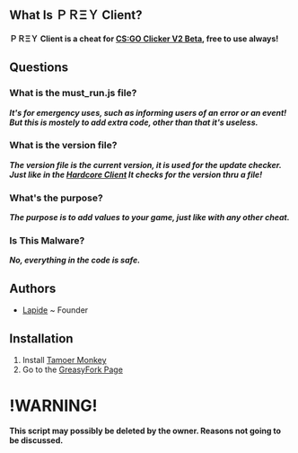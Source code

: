 ## What Is ＰＲΞＹ Client?
**ＰＲΞＹ Client is a cheat for [CS:GO Clicker V2 Beta](https://csgo.mtsl.dk/), free to use always!**

## Questions
### What is the must_run.js file?
***It's for emergency uses, such as informing users of an error or an event! But this is mostely to add extra code, other than that it's useless.***
### What is the version file?
***The version file is the current version, it is used for the update checker. Just like in the [Hardcore Client](https://greasyfork.org/en/scripts/406501-%F0%9D%97%9B%F0%9D%97%94%F0%9D%97%A5%F0%9D%97%97%F0%9D%97%96%F0%9D%97%A2%F0%9D%97%A5%F0%9D%97%98-cs-go-advanced-clicker-hack-v2-7-infinite-roulette-coins-infinite-money-unlock-all-keys/) It checks for the version thru a file!***
### What's the purpose?
***The purpose is to add values to your game, just like with any other cheat.***
### Is This Malware?
***No, everything in the code is safe.***

## Authors
- [Lapide](https://www.youtube.com/channel/UCL3XW3JfhRCZpeHJOFAV56Q) ~ Founder

## Installation
1) Install [Tamoer Monkey](https://chrome.google.com/webstore/detail/tampermonkey/dhdgffkkebhmkfjojejmpbldmpobfkfo?hl=en)
2) Go to the [GreasyFork Page](https://greasyfork.org/en/scripts/432901-%EF%BD%90%EF%BD%92%CE%BE%EF%BD%99-csgo-client-beta-cs-go-clicker-beta-2-working)

# !WARNING!
**This script may possibly be deleted by the owner. Reasons not going to be discussed.**

